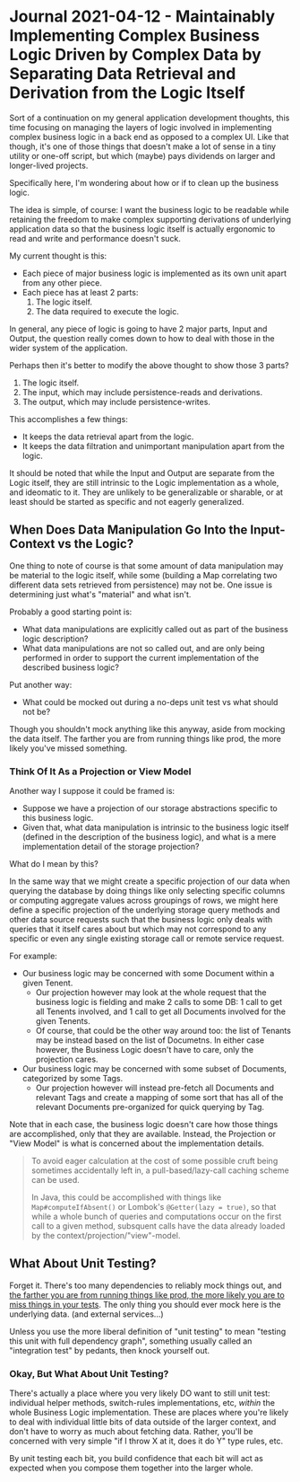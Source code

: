 Journal 2021-04-12 - Maintainably Implementing Complex Business Logic Driven by Complex Data by Separating Data Retrieval and Derivation from the Logic Itself
========

Sort of a continuation on my general application development thoughts, this time focusing on managing the layers of logic involved in implementing complex business logic in a back end as opposed to a complex UI.  Like that though, it's one of those things that doesn't make a lot of sense in a tiny utility or one-off script, but which (maybe) pays dividends on larger and longer-lived projects.

Specifically here, I'm wondering about how or if to clean up the business logic.

The idea is simple, of course: I want the business logic to be readable while retaining the freedom to make complex supporting derivations of underlying application data so that the business logic itself is actually ergonomic to read and write and performance doesn't suck.

My current thought is this:

- Each piece of major business logic is implemented as its own unit apart from any other piece.
- Each piece has at least 2 parts:
    1. The logic itself.
    2. The data required to execute the logic.

In general, any piece of logic is going to have 2 major parts, Input and Output, the question really comes down to how to deal with those in the wider system of the application.

Perhaps then it's better to modify the above thought to show those 3 parts?

1. The logic itself.
2. The input, which may include persistence-reads and derivations.
3. The output, which may include persistence-writes.

This accomplishes a few things:

- It keeps the data retrieval apart from the logic.
- It keeps the data filtration and unimportant manipulation apart from the logic.

It should be noted that while the Input and Output are separate from the Logic itself, they are still intrinsic to the Logic implementation as a whole, and ideomatic to it.  They are unlikely to be generalizable or sharable, or at least should be started as specific and not eagerly generalized.



## When Does Data Manipulation Go Into the Input-Context vs the Logic?

One thing to note of course is that some amount of data manipulation may be material to the logic itself, while some (building a Map correlating two different data sets retrieved from persistence) may not be.  One issue is determining just what's "material" and what isn't.

Probably a good starting point is:

- What data manipulations are explicitly called out as part of the business logic description?
- What data manipulations are not so called out, and are only being performed in order to support the current implementation of the described business logic?

Put another way:

- What could be mocked out during a no-deps unit test vs what should not be?

Though you shouldn't mock anything like this anyway, aside from mocking the data itself.  The farther you are from running things like prod, the more likely you've missed something.


### Think Of It As a Projection or View Model

Another way I suppose it could be framed is:
- Suppose we have a projection of our storage abstractions specific to this business logic.
- Given that, what data manipulation is intrinsic to the business logic itself (defined in the description of the business logic), and what is a mere implementation detail of the storage projection?

What do I mean by this?

In the same way that we might create a specific projection of our data when querying the database by doing things like only selecting specific columns or computing aggregate values across groupings of rows, we might here define a specific projection of the underlying storage query methods and other data source requests such that the business logic only deals with queries that it itself cares about but which may not correspond to any specific or even any single existing storage call or remote service request.

For example:

- Our business logic may be concerned with some Document within a given Tenent.
    - Our projection however may look at the whole request that the business logic is fielding and make 2 calls to some DB: 1 call to get all Tenents involved, and 1 call to get all Documents involved for the given Tenents.
    - Of course, that could be the other way around too: the list of Tenants may be instead based on the list of Documetns.  In either case however, the Business Logic doesn't have to care, only the projection cares.
- Our business logic may be concerned with some subset of Documents, categorized by some Tags.
    - Our projection however will instead pre-fetch all Documents and relevant Tags and create a mapping of some sort that has all of the relevant Documents pre-organized for quick querying by Tag.

Note that in each case, the business logic doesn't care how those things are accomplished, only that they are available.  Instead, the Projection or "View Model" is what is concerned about the implementation details.

> To avoid eager calculation at the cost of some possible cruft being sometimes accidentally left in, a pull-based/lazy-call caching scheme can be used.
>
> In Java, this could be accomplished with things like `Map#computeIfAbsent()` or Lombok's `@Getter(lazy = true)`, so that while a whole bunch of queries and computations occur on the first call to a given method, subsquent calls have the data already loaded by the context/projection/"view"-model.



## What About Unit Testing?

Forget it.  There's too many dependencies to reliably mock things out, and [the farther you are from running things like prod, the more likely you are to miss things in your tests](https://phauer.com/2019/modern-best-practices-testing-java/).  The only thing you should ever mock here is the underlying data. (and external services...)

Unless you use the more liberal definition of "unit testing" to mean "testing this unit with full dependency graph", something usually called an "integration test" by pedants, then knock yourself out.


### Okay, But What About Unit Testing?

There's actually a place where you very likely DO want to still unit test: individual helper methods, switch-rules implementations, etc, _within_ the whole Business Logic implementation.  These are places where you're likely to deal with individual little bits of data outside of the larger context, and don't have to worry as much about fetching data.  Rather, you'll be concerned with very simple "if I throw X at it, does it do Y" type rules, etc.

By unit testing each bit, you build confidence that each bit will act as expected when you compose them together into the larger whole.
